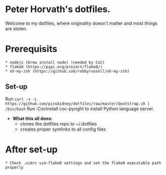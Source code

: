 # Peter Horvath's dotfiles.
Welcome to my dotfiles, where originality doesn't matter and most things are stolen.

# Prerequisits
    * nodejs (brew install node) (needed by CoC)
    * flake8 (https://pypi.org/project/flake8/)
    * oh-my-zsh (https://github.com/robbyrussell/oh-my-zsh)

## Set-up
Run `curl -s -L https://github.com/pisskidney/dotfiles/raw/master/bootstrap.sh | /bin/bash`
Run :CocInstall coc-pyright to install Python language server.

* **What this all does:**
    - clones the dotfiles repo to ~/.dotfiles
    - creates proper symlinks to all config files

# After set-up
    * Check .vimrc vim-flake8 settings and set the flake8 executable path properly
